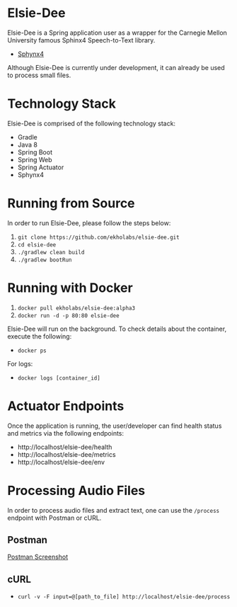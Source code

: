# Elsie-Dee

Elsie-Dee is a Spring application user as a wrapper for the Carnegie Mellon University famous Sphinx4 Speech-to-Text library.

* [Sphynx4](https://github.com/cmusphinx/sphinx4)

Although Elsie-Dee is currently under development, it can already be used to process small files.

# Technology Stack

Elsie-Dee is comprised of the following technology stack:

* Gradle
* Java 8
* Spring Boot
* Spring Web
* Spring Actuator
* Sphynx4

# Running from Source

In order to run Elsie-Dee, please follow the steps below:

1. ```git clone https://github.com/ekholabs/elsie-dee.git```
2. ```cd elsie-dee```
3. ```./gradlew clean build```
4. ```./gradlew bootRun```

# Running with Docker

1. ```docker pull ekholabs/elsie-dee:alpha3```
2. ```docker run -d -p 80:80 elsie-dee```

Elsie-Dee will run on the background. To check details about the container, execute the following:

* ```docker ps```

For logs:

* ```docker logs [container_id]```

# Actuator Endpoints

Once the application is running, the user/developer can find health status and metrics via the following endpoints:

* http://localhost/elsie-dee/health
* http://localhost/elsie-dee/metrics
* http://localhost/elsie-dee/env

# Processing Audio Files

In order to process audio files and extract text, one can use the ```/process``` endpoint with Postman or cURL.

## Postman

[Postman Screenshot](https://github.com/ekholabs/elsie-dee/blob/master/elsie-dee-postman.png)

## cURL

* ```curl -v -F input=@[path_to_file] http://localhost/elsie-dee/process```
